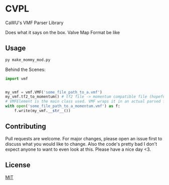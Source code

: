 # CVPL

CaWU's VMF Parser Library

Does what it says on the box. Valve Map Format be like

## Usage

```cmd
py make_mommy_mod.py
```

Behind the Scenes:

```python
import vmf


my_vmf = vmf.VMF('some_file_path_to_a.vmf')
my_vmf.tf2_to_momentum() # tf2 file -> momentum compatible file (hopefully). Plenty of other commands behind the scenes-- check out the files themselves. Hopefully self-documenting
# VMFElement is the main class used. VMF wraps it in an actual parsed file type of way. Access functions of VMFElement to actually do things tho
with open('some_file_path_to_a_momentum.vmf') as f:
    f.write(my_vmf.__str__())
```

## Contributing

Pull requests are welcome. For major changes, please open an issue first to discuss what you would like to change.
Also the code's pretty bad I don't expect anyone to want to even look at this. Please have a nice day <3.  

## License

[MIT](https://choosealicense.com/licenses/mit/)
